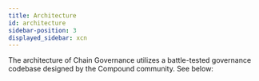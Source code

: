 ```yaml
---
title: Architecture
id: architecture
sidebar-position: 3
displayed_sidebar: xcn
---
```

The architecture of Chain Governance utilizes a battle-tested governance codebase designed by the Compound community. 
See below: